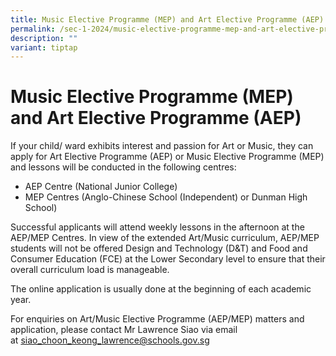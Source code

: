 ```yaml
---
title: Music Elective Programme (MEP) and Art Elective Programme (AEP)
permalink: /sec-1-2024/music-elective-programme-mep-and-art-elective-programme-aep/
description: ""
variant: tiptap
---
```

# Music Elective Programme (MEP) and Art Elective Programme (AEP)

If your child/ ward exhibits interest and passion for Art or Music, they can apply for Art Elective Programme (AEP) or Music Elective Programme (MEP) and lessons will be conducted in the following centres:

*   AEP Centre (National Junior College)
*   MEP Centres (Anglo-Chinese School (Independent) or Dunman High School)

Successful applicants will attend weekly lessons in the afternoon at the AEP/MEP Centres. In view of the extended Art/Music curriculum, AEP/MEP students will not be offered Design and Technology (D&T) and Food and Consumer Education (FCE) at the Lower Secondary level to ensure that their overall curriculum load is manageable.

The online application is usually done at the beginning of each academic year.

For enquiries on Art/Music Elective Programme (AEP/MEP) matters and application, please contact Mr Lawrence Siao via email at [siao\_choon\_keong\_lawrence@schools.gov.sg](mailto:siao_choon_keong_lawrence@schools.gov.sg)